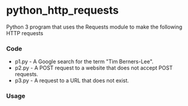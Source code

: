 # python_http_requests
Python 3 program that uses the Requests module to make the following HTTP requests

### Code
* p1.py - A Google search for the term "Tim Berners-Lee". 
* p2.py - A POST request to a website that does not accept POST requests.
* p3.py - A request to a URL that does not exist.

### Usage
